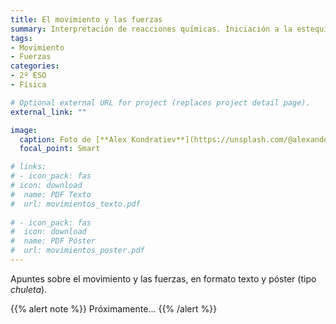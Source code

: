 ```yaml
---
title: El movimiento y las fuerzas
summary: Interpretación de reacciones químicas. Iniciación a la estequiometría. Ley de conservación de la masa.
tags:
- Movimiento
- Fuerzas
categories:
- 2º ESO
- Física

# Optional external URL for project (replaces project detail page).
external_link: ""

image:
  caption: Foto de [**Alex Kondratiev**](https://unsplash.com/@alexanderkondratiev) en [Unsplash](https://unsplash.com)
  focal_point: Smart

# links:
# - icon_pack: fas
# icon: download
#  name: PDF Texto
#  url: movimientos_texto.pdf
  
# - icon_pack: fas
#  icon: download
#  name: PDF Póster
#  url: movimientos_poster.pdf  
---
```


Apuntes sobre el movimiento y las fuerzas, en formato texto y póster (tipo _chuleta_).

{{% alert note %}}
Próximamente...
{{% /alert %}}